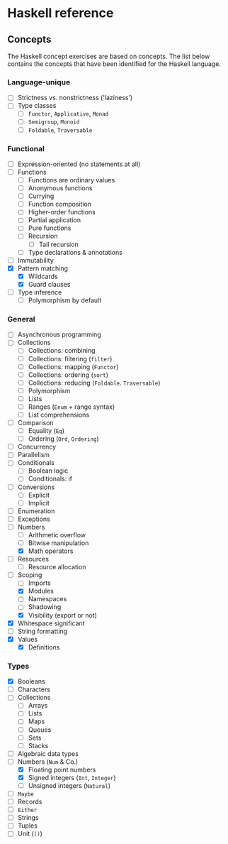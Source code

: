 # Haskell reference

## Concepts

The Haskell concept exercises are based on concepts. The list below contains the concepts that have been identified for the Haskell language.

### Language-unique

- [ ] Strictness vs. nonstrictness ('laziness')
- [ ] Type classes
  - [ ] `Functor`, `Applicative`, `Monad`
  - [ ] `Semigroup`, `Monoid`
  - [ ] `Foldable`, `Traversable`

### Functional

- [ ] Expression-oriented (no statements at all)
- [ ] Functions
  - [ ] Functions are ordinary values
  - [ ] Anonymous functions
  - [ ] Currying
  - [ ] Function composition
  - [ ] Higher-order functions
  - [ ] Partial application
  - [ ] Pure functions
  - [ ] Recursion
    - [ ] Tail recursion
  - [ ] Type declarations & annotations
- [ ] Immutability
- [x] Pattern matching
  - [x] Wildcards
  - [x] Guard clauses
- [ ] Type inference
  - [ ] Polymorphism by default

### General

- [ ] Asynchronous programming
- [ ] Collections
  - [ ] Collections: combining
  - [ ] Collections: filtering (`filter`)
  - [ ] Collections: mapping (`Functor`)
  - [ ] Collections: ordering (`sort`)
  - [ ] Collections: reducing (`Foldable`. `Traversable`)
  - [ ] Polymorphism
  - [ ] Lists
  - [ ] Ranges (`Enum` + range syntax)
  - [ ] List comprehensions
- [ ] Comparison
  - [ ] Equality (`Eq`)
  - [ ] Ordering  (`Ord`, `Ordering`)
- [ ] Concurrency
- [ ] Parallelism
- [ ] Conditionals
  - [ ] Boolean logic
  - [ ] Conditionals: if
- [ ] Conversions
  - [ ] Explicit
  - [ ] Implicit
- [ ] Enumeration
- [ ] Exceptions
- [ ] Numbers
  - [ ] Arithmetic overflow
  - [ ] Bitwise manipulation
  - [x] Math operators
- [ ] Resources
  - [ ] Resource allocation
- [ ] Scoping
  - [ ] Imports
  - [x] Modules
  - [ ] Namespaces
  - [ ] Shadowing
  - [x] Visibility (export or not)
- [x] Whitespace significant
- [ ] String formatting
- [x] Values
  - [x] Definitions

### Types

- [x] Booleans
- [ ] Characters
- [ ] Collections
  - [ ] Arrays
  - [ ] Lists
  - [ ] Maps
  - [ ] Queues
  - [ ] Sets
  - [ ] Stacks
- [ ] Algebraic data types
- [ ] Numbers (`Num` & Co.)
  - [x] Floating point numbers
  - [x] Signed integers (`Int`, `Integer`)
  - [ ] Unsigned integers (`Natural`)
- [ ] `Maybe`
- [ ] Records
- [ ] `Either`
- [ ] Strings
- [ ] Tuples
- [ ] Unit (`()`)
